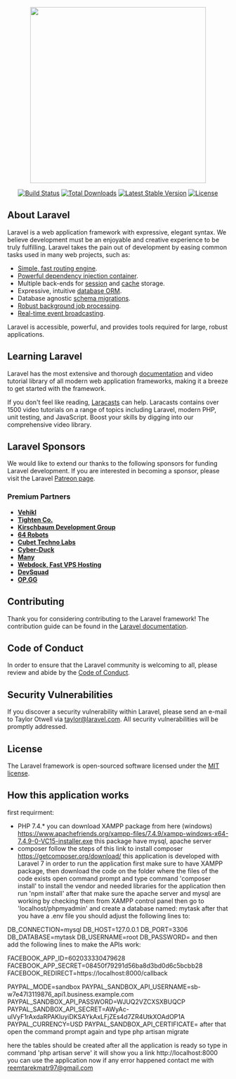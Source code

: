 <p align="center"><img src="https://res.cloudinary.com/dtfbvvkyp/image/upload/v1566331377/laravel-logolockup-cmyk-red.svg" width="400"></p>

<p align="center">
<a href="https://travis-ci.org/laravel/framework"><img src="https://travis-ci.org/laravel/framework.svg" alt="Build Status"></a>
<a href="https://packagist.org/packages/laravel/framework"><img src="https://poser.pugx.org/laravel/framework/d/total.svg" alt="Total Downloads"></a>
<a href="https://packagist.org/packages/laravel/framework"><img src="https://poser.pugx.org/laravel/framework/v/stable.svg" alt="Latest Stable Version"></a>
<a href="https://packagist.org/packages/laravel/framework"><img src="https://poser.pugx.org/laravel/framework/license.svg" alt="License"></a>
</p>

## About Laravel

Laravel is a web application framework with expressive, elegant syntax. We believe development must be an enjoyable and creative experience to be truly fulfilling. Laravel takes the pain out of development by easing common tasks used in many web projects, such as:

- [Simple, fast routing engine](https://laravel.com/docs/routing).
- [Powerful dependency injection container](https://laravel.com/docs/container).
- Multiple back-ends for [session](https://laravel.com/docs/session) and [cache](https://laravel.com/docs/cache) storage.
- Expressive, intuitive [database ORM](https://laravel.com/docs/eloquent).
- Database agnostic [schema migrations](https://laravel.com/docs/migrations).
- [Robust background job processing](https://laravel.com/docs/queues).
- [Real-time event broadcasting](https://laravel.com/docs/broadcasting).

Laravel is accessible, powerful, and provides tools required for large, robust applications.

## Learning Laravel

Laravel has the most extensive and thorough [documentation](https://laravel.com/docs) and video tutorial library of all modern web application frameworks, making it a breeze to get started with the framework.

If you don't feel like reading, [Laracasts](https://laracasts.com) can help. Laracasts contains over 1500 video tutorials on a range of topics including Laravel, modern PHP, unit testing, and JavaScript. Boost your skills by digging into our comprehensive video library.

## Laravel Sponsors

We would like to extend our thanks to the following sponsors for funding Laravel development. If you are interested in becoming a sponsor, please visit the Laravel [Patreon page](https://patreon.com/taylorotwell).

### Premium Partners

- **[Vehikl](https://vehikl.com/)**
- **[Tighten Co.](https://tighten.co)**
- **[Kirschbaum Development Group](https://kirschbaumdevelopment.com)**
- **[64 Robots](https://64robots.com)**
- **[Cubet Techno Labs](https://cubettech.com)**
- **[Cyber-Duck](https://cyber-duck.co.uk)**
- **[Many](https://www.many.co.uk)**
- **[Webdock, Fast VPS Hosting](https://www.webdock.io/en)**
- **[DevSquad](https://devsquad.com)**
- **[OP.GG](https://op.gg)**

## Contributing

Thank you for considering contributing to the Laravel framework! The contribution guide can be found in the [Laravel documentation](https://laravel.com/docs/contributions).

## Code of Conduct

In order to ensure that the Laravel community is welcoming to all, please review and abide by the [Code of Conduct](https://laravel.com/docs/contributions#code-of-conduct).

## Security Vulnerabilities

If you discover a security vulnerability within Laravel, please send an e-mail to Taylor Otwell via [taylor@laravel.com](mailto:taylor@laravel.com). All security vulnerabilities will be promptly addressed.

## License

The Laravel framework is open-sourced software licensed under the [MIT license](https://opensource.org/licenses/MIT).
## How this application works
first requirment:
- PHP 7.4.*
you can download XAMPP package from here (windows) https://www.apachefriends.org/xampp-files/7.4.9/xampp-windows-x64-7.4.9-0-VC15-installer.exe 
this package have mysql, apache server
- composer 
follow the steps of this link to install composer https://getcomposer.org/download/
this application is developed with Laravel 7
in order to run the application first make sure to have XAMPP package,
then download the code 
on the folder where the files of the code exists open command prompt and type command 'composer install' to install the vendor and needed libraries for the application
then run 'npm install'
after that make sure the apache server and mysql are working by checking them from XAMPP control panel
then go to 'localhost/phpmyadmin' and create a database named: mytask
after that you have a .env file you should adjust the following lines to:

DB_CONNECTION=mysql
DB_HOST=127.0.0.1
DB_PORT=3306
DB_DATABASE=mytask
DB_USERNAME=root
DB_PASSWORD=
and then add the following lines to make the APIs work:

FACEBOOK_APP_ID=602033330479628
FACEBOOK_APP_SECRET=08450f79291d56ba8d3bd0d6c5bcbb28
FACEBOOK_REDIRECT=https://localhost:8000/callback

PAYPAL_MODE=sandbox
PAYPAL_SANDBOX_API_USERNAME=sb-w7e47l3119876_api1.business.example.com
PAYPAL_SANDBOX_API_PASSWORD=WJUQ2VZCXSXBUQCP
PAYPAL_SANDBOX_API_SECRET=AWyAc-uIVyF1rAxdaRPAKluyiDKSAYkAxLFjZEs4d7ZR4UtkXOAdOP1A
PAYPAL_CURRENCY=USD
PAYPAL_SANDBOX_API_CERTIFICATE=
after that open the command prompt again and type 
php artisan migrate

here the tables should be created 
after all the application is ready so type in command 'php artisan serve'
it will show you a link http://localhost:8000
you can use the application now
if any error happened contact me with reemtarekmatr97@gmail.com
